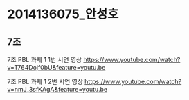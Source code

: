 # 2014136075_안성호
## 7조

7조 PBL 과제 1 1번 시연 영상
https://www.youtube.com/watch?v=T764Dojf0bU&feature=youtu.be


7조 PBL 과제 1 2번 시연 영상
https://www.youtube.com/watch?v=nmJ_3sfKAgA&feature=youtu.be
